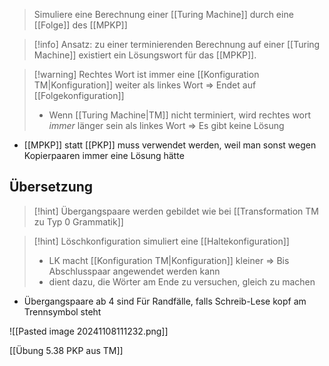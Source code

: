 > Simuliere eine Berechnung einer [[Turing Machine]] durch eine [[Folge]] des [[MPKP]]

> [!info] Ansatz: zu einer terminierenden Berechnung auf einer [[Turing Machine]] existiert ein Lösungswort für das [[MPKP]].

> [!warning] Rechtes Wort ist immer eine [[Konfiguration TM|Konfiguration]] weiter als linkes Wort => Endet auf [[Folgekonfiguration]]
> - Wenn [[Turing Machine|TM]] nicht terminiert, wird rechtes wort _immer_ länger sein als linkes Wort => Es gibt keine Lösung


- [[MPKP]] statt [[PKP]] muss verwendet werden, weil man sonst wegen Kopierpaaren immer eine Lösung hätte

## Übersetzung
> [!hint] Übergangspaare werden gebildet wie bei [[Transformation TM zu Typ 0 Grammatik]] 


> [!hint] Löschkonfiguration simuliert eine [[Haltekonfiguration]]
> - LK macht [[Konfiguration TM|Konfiguration]] kleiner => Bis Abschlusspaar angewendet werden kann
> - dient dazu, die Wörter am Ende zu versuchen, gleich zu machen


- Übergangspaare ab 4 sind Für Randfälle, falls Schreib-Lese kopf am Trennsymbol steht

![[Pasted image 20241108111232.png]]


[[Übung 5.38 PKP aus TM]]